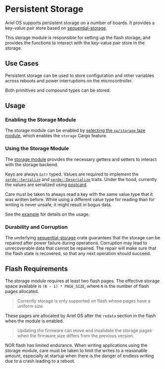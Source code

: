 # Persistent Storage

Ariel OS supports persistent storage on a number of boards.
It provides a key–value pair store based on [sequential-storage].

This storage module is responsible for setting up the flash storage,
and provides the functions to interact with the key–value pair store in the storage.

## Use Cases

Persistent storage can be used to store configuration and other variables
across reboots and power interruptions on the microcontroller.

Both primitives and compound types can be stored.

## Usage

### Enabling the Storage Module

The storage module can be enabled by [selecting the `sw/storage` laze module][laze-modules-book],
which enables the `storage` Cargo feature.

### Using the Storage Module

The [storage module] provides the necessary getters and setters
to interact with the storage backend.

Keys are always `&str` typed.
Values are required to implement the [`serde::Serialize`][serde-serialize]
and [`serde::Deserialize`][serde-deserialize] traits.
Under the hood, currently the values are serialized using [postcard].

Care must be taken to always read a key with the same value type
that it was written before.
While using a different value type for reading than for writing is never unsafe,
it might result in bogus data.

See the [example][storage-example-repo] for details on the usage.

### Durability and Corruption

The underlying [sequential-storage] crate guarantees that the storage can be repaired
after power failure during operations.
Corruption may lead to unrecoverable data that cannot be repaired.
The repair will make sure that the flash state is recovered,
so that any next operation should succeed.

## Flash Requirements

The storage module requires at least two flash pages.
The effective storage space available is `(N - 1) * PAGE_SIZE`,
where `N` is the number of flash pages allocated.

> Currently storage is only supported on flash whose pages have a uniform size.

These pages are allocated by Ariel OS after the `rodata` section in the flash
when the module is enabled.

> Updating the firmware can move and invalidate the storage pages
  when the firmware size differs from the previous version.

NOR flash has limited endurance.
When writing applications using the storage module,
care must be taken to limit the writes to a reasonable amount,
especially at startup when there is the danger of endless writing
due to a crash leading to a reboot.

[sequential-storage]: https://crates.io/crates/sequential-storage
[laze-modules-book]: ./build-system.md#laze-modules
[storage-example-repo]: https://github.com/ariel-os/ariel-os/tree/main/examples/storage
[storage module]: https://ariel-os.github.io/ariel-os/dev/docs/api/ariel_os/storage/index.html
[serde-serialize]: https://docs.rs/serde/latest/serde/trait.Serialize.html
[serde-deserialize]: https://docs.rs/serde/latest/serde/trait.Deserialize.html
[postcard]: https://github.com/jamesmunns/postcard
